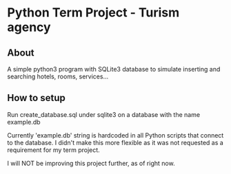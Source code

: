 # Python Term Project - Turism agency

## About

A simple python3 program with SQLite3 database to simulate inserting and searching hotels, rooms, services...

## How to setup

Run create_database.sql under sqlite3 on a database with the name example.db

Currently 'example.db' string is hardcoded in all Python scripts that connect to the database.
I didn't make this more flexible as it was not requested as a requirement for my term project.

I will NOT be improving this project further, as of right now.